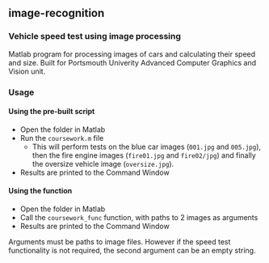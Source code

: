 ## image-recognition

### Vehicle speed test using image processing

Matlab program for processing images of cars and calculating their speed and size. Built for Portsmouth Univerity Advanced Computer Graphics and Vision unit.

### Usage

#### Using the pre-built script

* Open the folder in Matlab
* Run the `coursework.m` file
	* This will perform tests on the blue car images (`001.jpg` and `005.jpg`), then the fire engine images (`fire01.jpg` and `fire02/jpg`) and finally the oversize vehicle image (`oversize.jpg`).
* Results are printed to the Command Window

#### Using the function

* Open the folder in Matlab
* Call the `coursework_func` function, with paths to 2 images as arguments
* Results are printed to the Command Window

Arguments must be paths to image files. However if the speed test functionality is not required, the second argument can be an empty string.